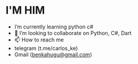#                 I'M HIM
- I’m currently learning python c#
- 💞️ I’m looking to collaborate on Python, C#, Dart
- 📫 How to reach me
-   telegram (t.me/carlos_ke)
-   Gmail (benkahugu@gmail.com)

<!---
mojahma/mojahma is a ✨ special ✨ repository because its `README.md` (this file) appears on your GitHub profile.
You can click the Preview link to take a look at your changes.
--->
